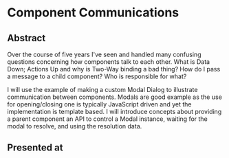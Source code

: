 # Component Communications

## Abstract

Over the course of five years I've seen and handled many confusing questions concerning how components talk to each other. What is Data Down; Actions Up and why is Two-Way binding a bad thing? How do I pass a message to a child component? Who is responsible for what?

I will use the example of making a custom Modal Dialog to illustrate communication between components. Modals are good example as the use for opening/closing one is typically JavaScript driven and yet the implementation is template based. I will introduce concepts about providing a parent component an API to control a Modal instance, waiting for the modal to resolve, and using the resolution data.

## Presented at
